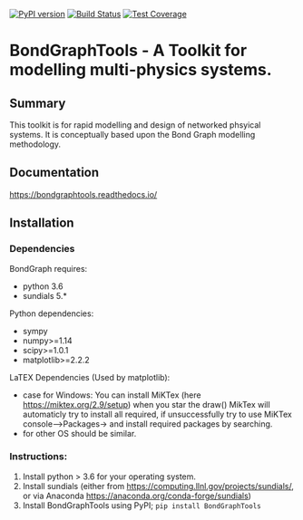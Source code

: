 [![PyPI version](https://badge.fury.io/py/BondGraphTools.svg)](https://badge.fury.io/py/BondGraphTools)
[![Build Status](https://travis-ci.com/BondGraphTools/BondGraphTools.svg?branch=master)](https://travis-ci.com/BondGraphTools/BondGraphTools)
[![Test Coverage](https://api.codeclimate.com/v1/badges/4735c13a87b24d3a1899/test_coverage)](https://codeclimate.com/github/BondGraphTools/BondGraphTools/test_coverage)
# BondGraphTools - A Toolkit for modelling multi-physics systems.
## Summary

This toolkit is for rapid modelling and design of networked phsyical systems.
It is conceptually based upon the Bond Graph modelling methodology.

## Documentation

https://bondgraphtools.readthedocs.io/

## Installation

### Dependencies

BondGraph requires:
- python 3.6 
- sundials 5.*

Python dependencies:
- sympy
- numpy>=1.14
- scipy>=1.0.1
- matplotlib>=2.2.2
 
 LaTEX Dependencies (Used by matplotlib):
 - case for Windows: You can install MiKTex (here https://miktex.org/2.9/setup)
 when you star the draw() MikTex will automaticly try to install all required, if unsuccessfully try to use MiKTex console-->Packages-> and install required packages by searching.
 - for other OS should be similar.

### Instructions:
1. Install python > 3.6 for your operating system. 
2. Install sundials (either from https://computing.llnl.gov/projects/sundials/, or via Anaconda https://anaconda.org/conda-forge/sundials)
3. Install BondGraphTools using PyPI; `pip install BondGraphTools`

